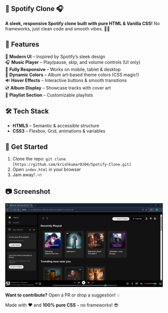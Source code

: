 ## 🎵 Spotify Clone 🎧  

**A sleek, responsive Spotify clone built with pure HTML & Vanilla CSS!** No frameworks, just clean code and smooth vibes. 🚀✨  

## 🎯 **Features**  

🎨 **Modern UI** – Inspired by Spotify’s sleek design  
🎧 **Music Player** – Play/pause, skip, and volume controls (UI only)  
📱 **Fully Responsive** – Works on mobile, tablet & desktop  
🌈 **Dynamic Colors** – Album art-based theme colors (CSS magic!)  
🔊 **Hover Effects** – Interactive buttons & smooth transitions  
💿 **Album Display** – Showcase tracks with cover art  
📜 **Playlist Section** – Customizable playlists  


## 🛠️ **Tech Stack**  
- **HTML5** – Semantic & accessible structure  
- **CSS3** – Flexbox, Grid, animations & variables  
 

## 🚀 **Get Started**  
1. Clone the repo: `git clone [https://github.com/krishkumar0204/Spotify-Clone.git]`  
2. Open `index.html` in your browser  
3. Jam away! 🎶🔥

## 📷 Screenshot

![Spotify Clone](https://github.com/krishkumar0204/Spotify-Clone/blob/6e91c217da63734c02392a531fe93dea65917126/Spotify%20Clone.png)

**Want to contribute?** Open a PR or drop a suggestion! 💡  

Made with ❤️ and **100% pure CSS** – no frameworks! 😎  
